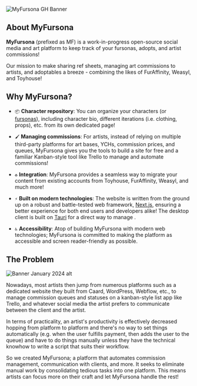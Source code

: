 ![MyFursona GH Banner](https://github.com/MyFursona-Project/.github/assets/94678583/c30748ae-8633-4ea9-978c-cd5a2ffa850a)

## About MyFursona

**MyFursona** (prefixed as MF) is a work-in-progress open-source social media and art platform to keep track of your fursonas, adopts, and artist commissions!

Our mission to make sharing ref sheets, managing art commissions to artists, and adoptables a breeze - combining the likes of FurAffinity, Weasyl, and Toyhouse!

## Why MyFursona?

- `📦` **Character repository**: You can organize your characters (or [fursonas][wp:fursonas]), including character bio, different iterations (i.e. clothing, props), etc. from its own dedicated page!

- `🖌️` **Managing commissions**: For artists, instead of relying on multiple third-party platforms for art bases, YCHs, commission prices, and queues, MyFursona gives you the tools to build a site for free and a familiar Kanban-style tool like Trello to manage and automate commissions!

- `♻️` **Integration**: MyFursona provides a seamless way to migrate your content from existing accounts from Toyhouse, FurAffinity, Weasyl, and much more!

- `⚡` **Built on modern technologies**: The website is written from the ground up on a robust and battle-tested web framework, [Next.js][nextjs], ensuring a better experience for both end users and developers alike! The desktop client is built on [Tauri][tauri] for a direct way to manage .

- `♿` **Accessibility**: Atop of building MyFursona with modern web technologies; MyFursona is committed to making the platform as accessible and screen reader-friendly as possible.

## The Problem

![Banner January 2024 alt](https://github.com/MyFursona-Project/.github/assets/94678583/2e720010-d480-45b2-904e-2f6971036645)

Nowadays, most artists then jump from numerous platforms such as a dedicated website they built from Caard, WordPress, Webflow, etc., to manage commission queues and statuses on a kanban-style list app like Trello, and whatever social media the artist prefers to communicate between the client and the artist.

In terms of practicality, an artist's productivity is effectively decreased hopping from platform to platform and there's no way to set things automatically (e.g. when the user fulfills payment, then adds the user to the queue) and have to do things manually unless they have the technical knowhow to write a script that suits their workflow.

So we created MyFursona; a platform that automates commission management, communication with clients, and more. It seeks to eliminate manual work by consolidating tedious tasks into one platform. This means artists can focus more on their craft and let MyFursona handle the rest!

[tauri]: https://github.com/tauri-apps/tauri
[nextjs]: https://github.com/vercel/next.js
[wp:fursonas]: https://en.wikipedia.org/wiki/Fursona
